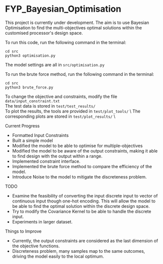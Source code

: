 # FYP_Bayesian_Optimisation

This project is currently under development. The aim is to use Bayesian Optimisation to find the multi-objectives optimal solutions within the customised processor's design space.

To run this code, run the following command in the terminal: 

```cd src``` \
```python3 optimisation.py```

The model settings are all in ```src/optimisation.py```


To run the brute force method, run the following command in the terminal: 

```cd src``` \
```python3 brute_force.py```

To change the objective and constraints, modify the file ```data/input_constraint.txt``` \
The test data is stored in ```test/test_results/``` \
To plot the results, the tools are provided in ```test/plot_tools/``` \ 
The corresponding plots are stored in ```test/plot_results/``` \


Current Progress
- Formatted Input Constraints
- Built a simple model
- Modified the model to be able to optimise for multiple-objectives
- Modified the model to be aware of the output constraints, making it able to find design with the output within a range.
- Implemented constraint interface.
- Implemented the brute force method to compare the efficiency of the model.
- Introduce Noise to the model to mitigate the discreteness problem.

TODO
- Examine the feasibility of converting the input discrete input to vector of continuous input though one-hot encoding. This will allow the model to be able to find the optimal solution within the discrete design space.
- Try to modify the Covariance Kernel to be able to handle the discrete input.
- Experiments in larger dataset.

Things to Improve
- Currently, the output constraints are considered as the last dimension of the objective functions.
- Discreteness problem, many samples map to the same outcomes, driving the model easily to the local optimum.